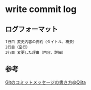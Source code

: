 # write commit log

## ログフォーマット
```
1行目 変更内容の要約（タイトル、概要）
2行目（空行）
3行目 変更した理由（内容、詳細）
```

## 参考
[Gitのコミットメッセージの書き方@Qiita](https://qiita.com/itosho/items/9565c6ad2ffc24c09364#%E8%A6%81%E7%B4%84)

